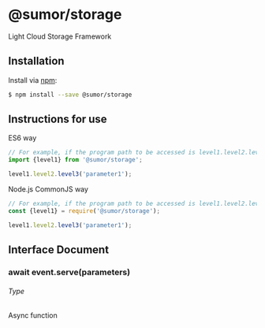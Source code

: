 # @sumor/storage
Light Cloud Storage Framework

## Installation

Install via [npm](https://www.npmjs.com/):
```sh
$ npm install --save @sumor/storage
```

## Instructions for use

ES6 way
```js
// For example, if the program path to be accessed is level1.level2.level3
import {level1} from '@sumor/storage';

level1.level2.level3('parameter1');
```
Node.js CommonJS way
```js
// For example, if the program path to be accessed is level1.level2.level3
const {level1} = require('@sumor/storage');

level1.level2.level3('parameter1');
```

## Interface Document

### await event.serve(parameters)
###### Type
Async function